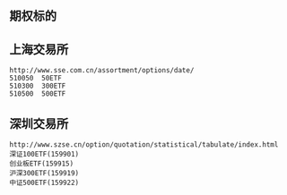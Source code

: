 ## 期权标的

## 上海交易所
    
    http://www.sse.com.cn/assortment/options/date/
    510050	50ETF
    510300	300ETF
    510500  500ETF

## 深圳交易所

    http://www.szse.cn/option/quotation/statistical/tabulate/index.html
    深证100ETF(159901)
    创业板ETF(159915)
    沪深300ETF(159919)
    中证500ETF(159922)

